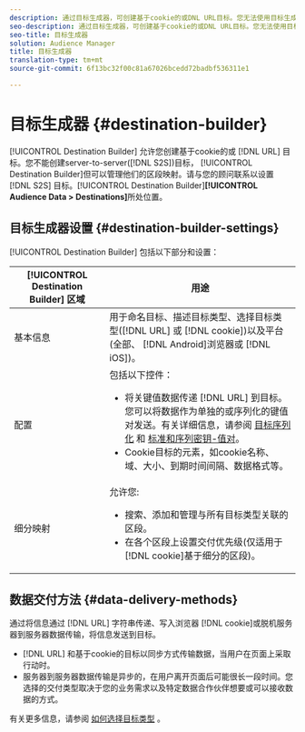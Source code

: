 ```yaml
---
description: 通过目标生成器，可创建基于cookie的或DNL URL目标。您无法使用目标生成器创建服务器到服务器(S2S)目标，但可以管理他们的区段映射。请与您的顾问联系以设置S2S目标。目标生成器位于受众数据>目标中。
seo-description: 通过目标生成器，可创建基于cookie的或DNL URL目标。您无法使用目标生成器创建服务器到服务器(S2S)目标，但可以管理他们的区段映射。请与您的顾问联系以设置S2S目标。目标生成器位于受众数据>目标中。
seo-title: 目标生成器
solution: Audience Manager
title: 目标生成器
translation-type: tm+mt
source-git-commit: 6f13bc32f00c81a67026bcedd72badbf536311e1

---
```



# 目标生成器 {#destination-builder}

[!UICONTROL Destination Builder] 允许您创建基于cookie的或 [!DNL URL] 目标。您不能创建server-to-server([!DNL S2S])目标， [!UICONTROL Destination Builder]但可以管理他们的区段映射。请与您的顾问联系以设置 [!DNL S2S] 目标。[!UICONTROL Destination Builder]**[!UICONTROL Audience Data > Destinations]**&#x200B;所处位置。

## 目标生成器设置 {#destination-builder-settings}

<!-- destination-builder.xml -->

[!UICONTROL Destination Builder] 包括以下部分和设置：

| [!UICONTROL Destination Builder] 区域 | 用途 |
|--- |--- |
| 基本信息 | 用于命名目标、描述目标类型、选择目标类型([!DNL URL] 或 [!DNL cookie])以及平台(全部、 [!DNL Android]浏览器或 [!DNL iOS])。 |
| 配置 | 包括以下控件： <br/><ul><li>将关键值数据传递 [!DNL URL] 到目标。您可以将数据作为单独的或序列化的键值对发送。有关详细信息，请参阅 [目标序列化](../../features/destinations/key-value-pairs.md#destination-serialized) 和 [标准和序列密钥-值对](../../features/destinations/key-value-pairs.md)。 </li><li>Cookie目标的元素，如cookie名称、域、大小、到期时间间隔、数据格式等。</li></ul> |
| 细分映射 | 允许您: <br/><ul><li>搜索、添加和管理与所有目标类型关联的区段。 </li><li>在各个区段上设置交付优先级(仅适用于 [!DNL cookie]基于细分的区段)。</li></ul> |

## 数据交付方法 {#data-delivery-methods}

通过将信息通过 [!DNL URL] 字符串传递、写入浏览器 [!DNL cookie]或脱机服务器到服务器数据传输，将信息发送到目标。

* [!DNL URL] 和基于cookie的目标以同步方式传输数据，当用户在页面上采取行动时。
* 服务器到服务器数据传输是异步的，在用户离开页面后可能很长一段时间。您选择的交付类型取决于您的业务需求以及特定数据合作伙伴想要或可以接收数据的方式。

有关更多信息，请参阅 [如何选择目标类型](../../features/destinations/destinations.md) 。